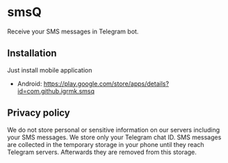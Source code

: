 smsQ
====

Receive your SMS messages in Telegram bot.

Installation
------------

Just install mobile application
  * Android: https://play.google.com/store/apps/details?id=com.github.igrmk.smsq

Privacy policy
--------------

We do not store personal or sensitive information on our servers including your SMS messages.
We store only your Telegram chat ID.
SMS messages are collected in the temporary storage in your phone until they reach Telegram servers.
Afterwards they are removed from this storage.
